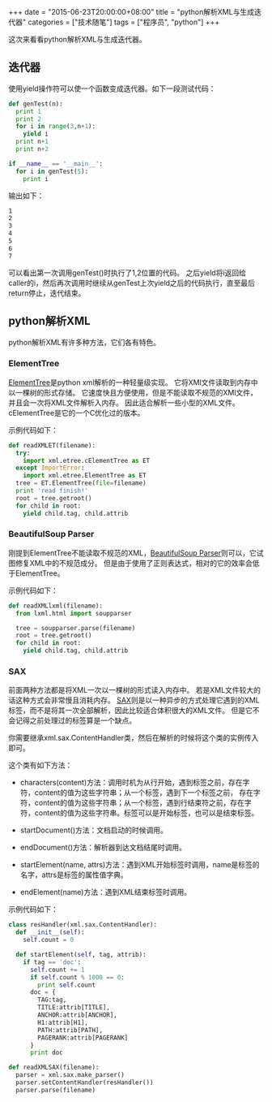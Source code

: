 +++
date = "2015-06-23T20:00:00+08:00"
title = "python解析XML与生成迭代器"
categories = ["技术随笔"]
tags = ["程序员", "python"]
+++

这次来看看python解析XML与生成迭代器。

## 迭代器

使用yield操作符可以使一个函数变成迭代器。如下一段测试代码：

```py
def genTest(n):
  print 1
  print 2
  for i in range(3,n+1):
    yield i
  print n+1
  print n+2

if __name__ == '__main__':
  for i in genTest(5):
    print i
```

输出如下：

```sh
1
2
3
4
5
6
7
```

可以看出第一次调用genTest()时执行了1,2位置的代码。
之后yield将i返回给caller的i，然后再次调用时继续从genTest上次yield之后的代码执行，直至最后return停止，迭代结束。

## python解析XML

python解析XML有许多种方法，它们各有特色。

### ElementTree

[ElementTree](https://docs.python.org/2/library/xml.etree.elementtree.html)是python xml解析的一种轻量级实现。
它将XMl文件读取到内存中以一棵树的形式存储。
它速度快且方便使用，但是不能读取不规范的XMl文件，并且会一次将XML文件解析入内存。
因此适合解析一些小型的XML文件。
cElementTree是它的一个C优化过的版本。

示例代码如下：

```py
def readXMLET(filename):
  try:
    import xml.etree.cElementTree as ET
  except ImportError:
    import xml.etree.ElementTree as ET
  tree = ET.ElementTree(file=filename)
  print 'read finish!'
  root = tree.getroot()
  for child in root:
    yield child.tag, child.attrib
```

### BeautifulSoup Parser

刚提到ElementTree不能读取不规范的XML，[BeautifulSoup Parser](http://lxml.de/elementsoup.html)则可以，它试图修复XML中的不规范成分。
但是由于使用了正则表达式，相对的它的效率会低于ElementTree。

示例代码如下：

```py
def readXMLlxml(filename):
  from lxml.html import soupparser

  tree = soupparser.parse(filename)
  root = tree.getroot()
  for child in root:
    yield child.tag, child.attrib
```

### SAX

前面两种方法都是将XML一次以一棵树的形式读入内存中。
若是XML文件较大的话这种方式会非常慢且消耗内存。
[SAX](https://docs.python.org/2/library/xml.sax.html)则是以一种异步的方式处理它遇到的XML标签，而不是将其一次全部解析，因此比较适合体积很大的XML文件。
但是它不会记得之前处理过的标签算是一个缺点。

你需要继承xml.sax.ContentHandler类，然后在解析的时候将这个类的实例传入即可。

这个类有如下方法：

- characters(content)方法：调用时机为从行开始，遇到标签之前，存在字符，content的值为这些字符串；从一个标签，遇到下一个标签之前， 存在字符，content的值为这些字符串；从一个标签，遇到行结束符之前，存在字符，content的值为这些字符串。标签可以是开始标签，也可以是结束标签。

- startDocument()方法：文档启动的时候调用。

- endDocument()方法：解析器到达文档结尾时调用。

- startElement(name, attrs)方法：遇到XML开始标签时调用，name是标签的名字，attrs是标签的属性值字典。

- endElement(name)方法：遇到XML结束标签时调用。

示例代码如下：

```py
class resHandler(xml.sax.ContentHandler):
  def __init__(self):
    self.count = 0

  def startElement(self, tag, attrib):
    if tag == 'doc':
      self.count += 1
      if self.count % 1000 == 0:
        print self.count
      doc = {
        TAG:tag,
        TITLE:attrib[TITLE],
        ANCHOR:attrib[ANCHOR],
        H1:attrib[H1],
        PATH:attrib[PATH],
        PAGERANK:attrib[PAGERANK]
      }
      print doc

def readXMLSAX(filename):
  parser = xml.sax.make_parser()
  parser.setContentHandler(resHandler())
  parser.parse(filename)
```
